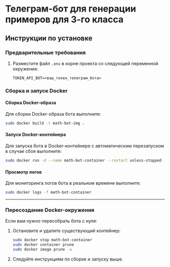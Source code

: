 # Телеграм-бот для генерации примеров для 3-го класса

## Инструкции по установке

### Предварительные требования

1. Разместите файл `.env` в корне проекта со следующей переменной окружения:
   ```
   TOKEN_API_BOT=<ваш_токен_телеграм_бота>
   ```

### Сборка и запуск Docker

#### Сборка Docker-образа

Для сборки Docker-образа бота выполните:

```bash
sudo docker build -t math-bot-img .
```

#### Запуск Docker-контейнера

Для запуска бота в Docker-контейнере с автоматическим перезапуском в случае сбоя выполните:

```bash
sudo docker run -d --name math-bot-container --restart unless-stopped --env-file .env math-bot-img
```

#### Просмотр логов

Для мониторинга логов бота в реальном времени выполните:

```bash
sudo docker logs -f math-bot-container
```

---

### Пересоздание Docker-окружения

Если вам нужно пересобрать бота с нуля:

1. Остановите и удалите существующий контейнер:
   ```bash
   sudo docker stop math-bot-container
   sudo docker container prune
   sudo docker image prune -a
   ```
2. Следуйте инструкциям по сборке и запуску выше.
